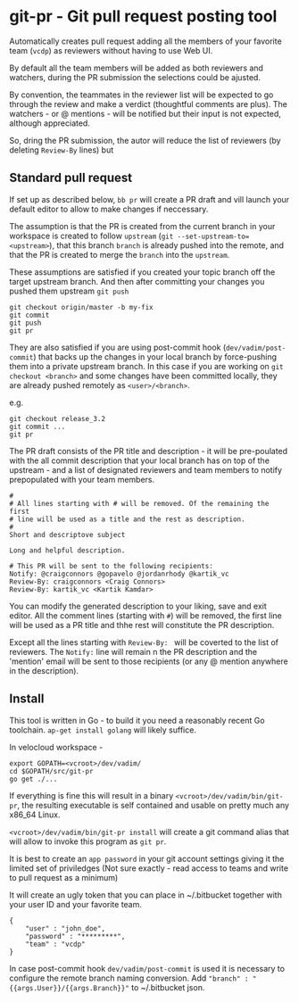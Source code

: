 # git-pr - Git pull request posting tool

Automatically creates pull request adding all the members of
your favorite team (`vcdp`) as reviewers without having to use Web UI.

By default all the team members will be added as both reviewers and
watchers, during the PR submission the selections could be ajusted.

By convention, the teammates in the reviewer list will be expected to
go through the review and make a verdict (thoughtful comments are
plus).  The watchers - or @ mentions - will be notified but their
input is not expected, although appreciated.

So, dring the PR submission, the autor will reduce the list of
reviewers (by deleting `Review-By` lines) but 


## Standard pull request

If set up as described below, `bb pr` will create a PR draft and vill
launch your default editor to allow to make changes if neccessary.

The assumption is that the PR is created from the current branch in
your workspace is created to follow `upstream` (`git --set-upstream-to=<upstream>`), 
that this branch `branch` is already pushed into the remote,
and that the PR is created to merge the `branch` into the `upstream`.

These assumptions are satisfied if you created your topic branch off
the target upstream branch. And then after committing your changes you
pushed them upstream `git push`

```
git checkout origin/master -b my-fix
git commit
git push
git pr
```


They are also satisfied if you are using post-commit hook
(`dev/vadim/post-commit`) that backs up the changes in your local branch
by force-pushing them into a private upstream branch. In this case if
you are working on `git checkout <branch>` and some changes have been
committed locally, they are already pushed remotely as `<user>/<branch>`.

e.g.
```
git checkout release_3.2
git commit ...
git pr
```

The PR draft consists of the PR title and description - it will be
pre-poulated with the all commit description that your local branch
has on top of the upstream - and a list of designated reviewers and
team members to notify prepopulated with your team members.


```
#
# All lines starting with # will be removed. Of the remaining the first
# line will be used as a title and the rest as description.
#
Short and descriptove subject

Long and helpful description.

# This PR will be sent to the following recipients:
Notify: @craigconnors @gopavelo @jordanrhody @kartik_vc
Review-By: craigconnors <Craig Connors>
Review-By: kartik_vc <Kartik Kamdar>
```

You can modify the generated description to your liking, save and exit
editor.  All the comment lines (starting with `#`) will be removed,
the first line will be used as a PR title and thhe rest will
constitute the PR description.

Except all the lines starting with `Review-By: ` will be coverted to
the list of reviewers.  The `Notify:` line will remain n the PR
description and the 'mention' email will be sent to those recipients
(or any @ mention anywhere in the description).


## Install

This tool is written in Go - to build it you need a reasonably recent
Go toolchain. `ap-get install golang` will likely suffice.

In velocloud workspace - <vcroot>

```
export GOPATH=<vcroot>/dev/vadim/
cd $GOPATH/src/git-pr
go get ./...

```

If everything is fine this will result in a binary
`<vcroot>/dev/vadim/bin/git-pr`, the resulting executable is self
contained and usable on pretty much any x86_64 Linux.

`<vcroot>/dev/vadim/bin/git-pr install` will create a git command alias
that will allow to invoke this program as `git pr`.


It is best to create an `app password` in your git account settings
giving it the limited set of priviledges (Not sure exactly - read
access to teams and write to pull request as a minimum)

It will create an ugly token that you can place in ~/.bitbucket
together with your user ID and your favorite team.

```
{
    "user" : "john_doe",
    "password" : "*********",
    "team" : "vcdp"
}
```

In case post-commit hook `dev/vadim/post-commit` is used it is
necessary to configure the remote branch naming conversion.  Add
`"branch" : "{{args.User}}/{{args.Branch}}"` to ~/.bitbucket json.





